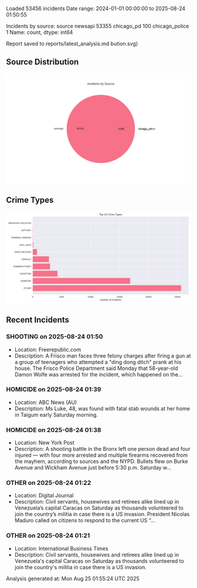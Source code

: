 
Loaded 53456 incidents
Date range: 2024-01-01 00:00:00 to 2025-08-24 01:50:55

Incidents by source:
source
newsapi           53355
chicago_pd          100
chicago_police        1
Name: count, dtype: int64

Report saved to reports/latest_analysis.md
bution.svg)

## Source Distribution
![Source Distribution](images/source_distribution.svg)

## Crime Types
![Crime Types](images/crime_types.svg)

## Recent Incidents

### SHOOTING on 2025-08-24 01:50
- Location: Freerepublic.com
- Description: A Frisco man faces three felony charges after firing a gun at a group of teenagers who attempted a "ding dong ditch" prank at his house. The Frisco Police Department said Monday that 58-year-old Damon Wolfe was arrested for the incident, which happened on the…


### HOMICIDE on 2025-08-24 01:39
- Location: ABC News (AU)
- Description: Ms Luke, 48, was found with fatal stab wounds at her home in Taigum early Saturday morning.


### HOMICIDE on 2025-08-24 01:38
- Location: New York Post
- Description: A shooting battle in the Bronx left one person dead and four injured — with four more arrested and multiple firearms recovered from the mayhem, according to sources and the NYPD. Bullets flew on Burke Avenue and Wickham Avenue just before 5:30 p.m. Saturday w…


### OTHER on 2025-08-24 01:22
- Location: Digital Journal
- Description: Civil servants, housewives and retirees alike lined up in Venezuela’s capital Caracas on Saturday as thousands volunteered to join the country’s militia in case there is a US invasion. President Nicolas Maduro called on citizens to respond to the current US “…


### OTHER on 2025-08-24 01:21
- Location: International Business Times
- Description: Civil servants, housewives and retirees alike lined up in Venezuela's capital Caracas on Saturday as thousands volunteered to join the country's militia in case there is a US invasion.

Analysis generated at: Mon Aug 25 01:55:24 UTC 2025
